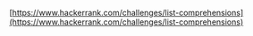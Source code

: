[https://www.hackerrank.com/challenges/list-comprehensions](https://www.hackerrank.com/challenges/list-comprehensions)
